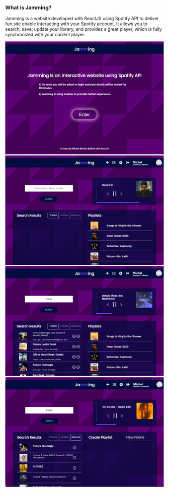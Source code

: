 ### What is Jamming?

Jamming is a website developed with ReactJS using Spotify API to deliver fun site enable interacting with your Spotify account. It allows you to search, save, update your library, and provides a great player, which is fully synchronized with your current player.

![Alt text](./src/assets/JamSlide4.png?raw=true "Title")
![Alt text](./src/assets/JamSlide1.png?raw=true "Title")
![Alt text](./src/assets/JamSlide2.png?raw=true "Title")
![Alt text](./src/assets/JamSlide3.png?raw=true "Title")
